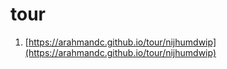 # tour

1. [https://arahmandc.github.io/tour/nijhumdwip](https://arahmandc.github.io/tour/nijhumdwip)